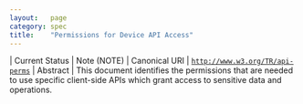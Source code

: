```yaml
---
layout:   page
category: spec
title:    "Permissions for Device API Access"
---
```


| Current Status | Note (NOTE)
| Canonical URI | [`http://www.w3.org/TR/api-perms`](http://www.w3.org/TR/api-perms)
| Abstract | This document identifies the permissions that are needed to use specific client-side APIs which grant access to sensitive data and operations.